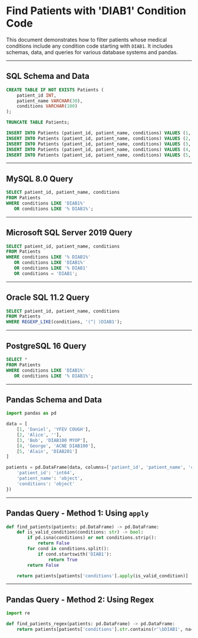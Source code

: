 
# Find Patients with 'DIAB1' Condition Code

This document demonstrates how to filter patients whose medical conditions include any condition code starting with `DIAB1`. It includes schemas, data, and queries for various database systems and pandas.

---

## SQL Schema and Data

```sql
CREATE TABLE IF NOT EXISTS Patients (
    patient_id INT,
    patient_name VARCHAR(30),
    conditions VARCHAR(100)
);

TRUNCATE TABLE Patients;

INSERT INTO Patients (patient_id, patient_name, conditions) VALUES (1, 'Daniel', 'YFEV COUGH');
INSERT INTO Patients (patient_id, patient_name, conditions) VALUES (2, 'Alice', '');
INSERT INTO Patients (patient_id, patient_name, conditions) VALUES (3, 'Bob', 'DIAB100 MYOP');
INSERT INTO Patients (patient_id, patient_name, conditions) VALUES (4, 'George', 'ACNE DIAB100');
INSERT INTO Patients (patient_id, patient_name, conditions) VALUES (5, 'Alain', 'DIAB201');
```

---

## MySQL 8.0 Query

```sql
SELECT patient_id, patient_name, conditions
FROM Patients
WHERE conditions LIKE 'DIAB1%' 
   OR conditions LIKE '% DIAB1%';
```

---

## Microsoft SQL Server 2019 Query

```sql
SELECT patient_id, patient_name, conditions
FROM Patients
WHERE conditions LIKE '% DIAB1%' 
   OR conditions LIKE 'DIAB1%' 
   OR conditions LIKE '% DIAB1'
   OR conditions = 'DIAB1';
```

---

## Oracle SQL 11.2 Query

```sql
SELECT patient_id, patient_name, conditions
FROM Patients
WHERE REGEXP_LIKE(conditions, '(^| )DIAB1');
```

---

## PostgreSQL 16 Query

```sql
SELECT *
FROM Patients
WHERE conditions LIKE 'DIAB1%' 
   OR conditions LIKE '% DIAB1%';
```

---

## Pandas Schema and Data

```python
import pandas as pd

data = [
    [1, 'Daniel', 'YFEV COUGH'],
    [2, 'Alice', ''],
    [3, 'Bob', 'DIAB100 MYOP'],
    [4, 'George', 'ACNE DIAB100'],
    [5, 'Alain', 'DIAB201']
]

patients = pd.DataFrame(data, columns=['patient_id', 'patient_name', 'conditions']).astype({
    'patient_id': 'int64',
    'patient_name': 'object',
    'conditions': 'object'
})
```

---

## Pandas Query - Method 1: Using `apply`

```python
def find_patients(patients: pd.DataFrame) -> pd.DataFrame:
    def is_valid_condition(conditions: str) -> bool:
        if pd.isna(conditions) or not conditions.strip():
            return False
        for cond in conditions.split():
            if cond.startswith('DIAB1'):
                return True
        return False

    return patients[patients['conditions'].apply(is_valid_condition)]
```

---

## Pandas Query - Method 2: Using Regex

```python
import re

def find_patients_regex(patients: pd.DataFrame) -> pd.DataFrame:
    return patients[patients['conditions'].str.contains(r'\bDIAB1', na=False)]
```
